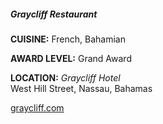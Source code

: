 ##### Graycliff Restaurant
**CUISINE:** French, Bahamian

**AWARD LEVEL:** Grand Award

**LOCATION:** *Graycliff Hotel*<br>
West Hill Street, Nassau, Bahamas

[graycliff.com](//graycliff.com)
